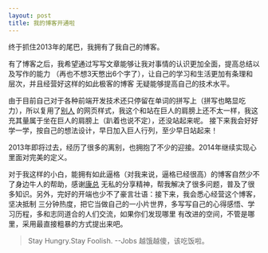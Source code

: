 ```yaml
---
layout: post
title: 我的博客开通啦
---
```

终于抓住2013年的尾巴，我拥有了我自己的博客。

有了博客之后，我希望通过写写文章能够让我对事情的认识更加全面，提高总结以及写作的能力
（再也不想3天憋出6个字了），让自己的学习和生活更加有条理和层次，并且经营好这样的如此极客的博客
无疑能够提高自己的技术水平。

由于目前自己对于各种前端开发技术还只停留在单词的拼写上（拼写也略显吃力），所以复用了<a href="http://michaeldwan.com/" target="_blank" title="Michael Dwan的主页">别人</a>
的网页样式，我这个和站在巨人的肩膀上还不太一样，我这充其量属于坐在巨人的肩膀上（趴着也说不定），还没站起来呢。
接下来我会好好学一学，按自己的想法设计，早日加入巨人行列，至少早日站起来！

2013年即将过去，经历了很多的离别，也拥抱了不少的迎接。2014年继续实现心里面对完美的定义。

对于我这样的小白，能拥有如此逼格（对我来说，逼格已经很高）的博客自然少不了身边牛人的帮助，感谢<a href="http://www.kangzubin.cn/" target="_blank" title="康总的主页">康总</a>
无私的分享精神，帮我解决了很多问题，普及了很多知识。另外，完好的开端也少不了豪言壮语：接下来，我会悉心经营这个博客，坚决抵制
三分钟热度，把它当做自己的一小片世界，多写写自己的心得感悟、学习历程，多和志同道合的人们交流，如果你们发现哪里
有改进的空间，不管是哪里，采用最直接粗暴的方式提出来吧。

>Stay Hungry.Stay Foolish.   --Jobs
越饿越傻，该吃饭啦。